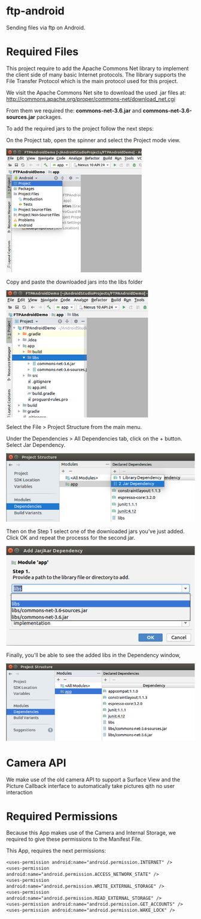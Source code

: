 # ftp-android
Sending files via ftp on Android.

# Required Files

This project require to add the Apache Commons Net library to implement the client side of many basic Internet protocols. The llibrary supports the File Transfer Protocol which is the main protocol used for this project.

We visit the Apache Commons Net site to download the used .jar files at: 
http://commons.apache.org/proper/commons-net/download_net.cgi

From them we required the: <b>commons-net-3.6.jar</b> and <b>commons-net-3.6-sources.jar</b> packages.

To add the required jars to the project follow the next steps:

On the Project tab, open the spinner and select the Project mode view.

![Select Project view](Images/and_01.png)

Copy and paste the downloaded jars into the libs folder

![Add jars to lib](Images/and_02.png)

Select the File > Project Structure from the main menu.

Under the Dependencies > All Dependencies tab, click on the + button. Select Jar Dependency. 

![Add Dependencies 1](Images/and_03.png)

Then on the Step 1 select one of the downloaded jars you've just added. Click OK and repeat the processs for the second jar.

![Add Dependencies 2](Images/and_04.png)

Finally, you'll be able to see the added libs in the Dependency window,

![Add Dependencies 2](Images/and_05.png)




# Camera API

We make use of the old camera API to support a Surface View and the Picture Callback interface to automatically take pictures qith no user interaction

# Required Permissions

Because this App makes use of the Camera and Internal Storage, we required to give these permissions to the Manifest File.

This App, requires the next permissions:

    <uses-permission android:name="android.permission.INTERNET" />
    <uses-permission android:name="android.permission.ACCESS_NETWORK_STATE" />
    <uses-permission android:name="android.permission.WRITE_EXTERNAL_STORAGE" />
    <uses-permission android:name="android.permission.READ_EXTERNAL_STORAGE" />
    <uses-permission android:name="android.permission.GET_ACCOUNTS" />
    <uses-permission android:name="android.permission.WAKE_LOCK" />




